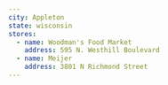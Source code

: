 ```yaml
---
city: Appleton
state: wisconsin
stores:
  - name: Woodman's Food Market
    address: 595 N. Westhill Boulevard
  - name: Meijer
    address: 3801 N Richmond Street
---
```

